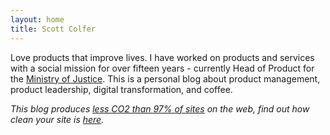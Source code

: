 ```yaml
---
layout: home
title: Scott Colfer
---
```

Love products that improve lives. I have worked on products and services with a social mission for over fifteen years - currently Head of Product for the [Ministry of Justice](https://www.gov.uk/government/organisations/ministry-of-justice/). This is a personal blog about product management, product leadership, digital transformation, and coffee.

_This blog produces [less CO2 than 97% of sites](https://www.websitecarbon.com/website/scottcolfer-com/) on the web, find out how clean your site is [here](https://www.websitecarbon.com/)._
